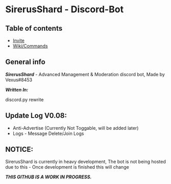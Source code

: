 # SirerusShard - Discord-Bot


## Table of contents
* [Invite](https://discord.com/oauth2/authorize?client_id=900083965732483134&permissions=8&scope=bot)
* [Wiki/Commands](https://github.com/Vexus8453/SirerusShard---Discord-Bot/wiki)


## General info
***SirerusShard*** - Advanced Management & Moderation discord bot, Made by Vexus#8453

***Written In:***

discord.py rewrite
	
## Update Log V0.08:

* Anti-Advertise (Currently Not Toggable, will be added later)
* Logs - Message Delete/Join Logs



	
## NOTICE:

SirerusShard is currently in heavy development, The bot is not being hosted due to this - Once development is finished this will change


***THIS GITHUB IS A WORK IN PROGRESS.***


